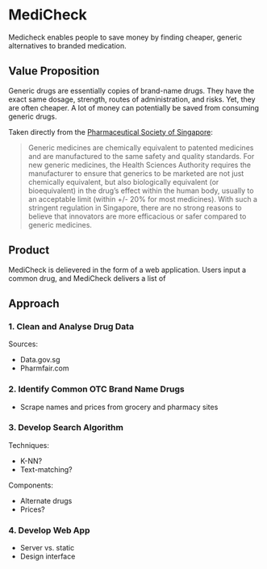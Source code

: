 # MediCheck
Medicheck enables people to save money by finding cheaper, generic alternatives to branded medication.

## Value Proposition
Generic drugs are essentially copies of brand-name drugs. They have the exact same dosage, strength, routes of administration, and risks. Yet, they are often cheaper. A lot of money can potentially be saved from consuming generic drugs.

Taken directly from the [Pharmaceutical Society of Singapore](https://www.pss.org.sg/know-your-medicines/commonly-asked-questions/generic-drug-cost#.Xr6zEcgzaUk):

> Generic medicines are chemically equivalent to patented medicines and are manufactured to the same safety and quality standards. For new generic medicines, the Health Sciences Authority requires the manufacturer to ensure that generics to be marketed are not just chemically equivalent, but also biologically equivalent (or bioequivalent) in the drug’s effect within the human body, usually to an acceptable limit (within +/- 20% for most medicines).  With such a stringent regulation in Singapore, there are no strong reasons to believe that innovators are more efficacious or safer compared to generic medicines.

## Product
MediCheck is delievered in the form of a web application. Users input a common drug, and MediCheck delivers a list of 

## Approach

### 1. Clean and Analyse Drug Data
Sources:
* Data.gov.sg
* Pharmfair.com

### 2. Identify Common OTC Brand Name Drugs
* Scrape names and prices from grocery and pharmacy sites

### 3. Develop Search Algorithm
Techniques:
* K-NN?
* Text-matching?
 
Components:
* Alternate drugs
* Prices?

### 4. Develop Web App
* Server vs. static
* Design interface
